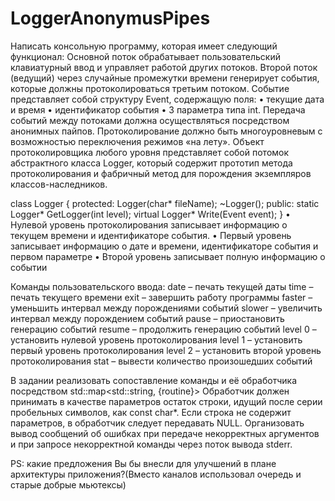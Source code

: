 # LoggerAnonymusPipes

Написать консольную программу, которая имеет следующий функционал:
Основной поток обрабатывает пользовательский клавиатурный ввод и управляет работой других потоков.
Второй поток (ведущий) через случайные промежутки времени генерирует события, которые должны протоколироваться третьим потоком.
Событие представляет собой структуру Event, содержащую поля:
•	текущие дата и время
•	идентификатор события
•	3 параметра типа int.
Передача событий между потоками должна осуществляться посредством анонимных пайпов.
Протоколирование должно быть многоуровневым с возможностью переключения режимов «на лету».
Объект протоколировщика любого уровня представляет собой потомок абстрактного класса Logger, который содержит прототип метода протоколирования и фабричный метод для порождения экземпляров классов-наследников.

class Logger
{
protected:
	Logger(char* fileName);
	~Logger();
public:
	static Logger* GetLogger(int level);
	virtual Logger* Write(Event event);
}
•	Нулевой уровень протоколирования записывает информацию о текущем времени и идентификаторе события.
•	Первый уровень записывает информацию о дате и времени, идентификаторе события и первом параметре
•	Второй уровень записывает полную информацию о событии

Команды пользовательского ввода:
date – печать текущей даты
time – печать текущего времени
exit – завершить работу программы
faster – уменьшить интервал между порождениями событий
slower – увеличить интервал между порождением событий
pause – приостановить генерацию событий
resume – продолжить генерацию событий
level 0 – установить нулевой уровень протоколирования
level 1 – установить первый уровень протоколирования
level 2 – установить второй уровень протоколирования
stat – вывести количество произошедших событий

В задании реализовать сопоставление команды и её обработчика посредством std::map<std::string, {routine}>
Обработчик должен принимать в качестве параметров остаток строки, идущий после серии пробельных символов, как const char*. Если строка не содержит параметров, в обработчик следует передавать NULL.
Организовать вывод сообщений об ошибках при передаче некорректных аргументов и при запросе некорректной команды через поток вывода stderr.

PS: какие предложения Вы бы внесли для улучшений в плане архитектуры приложения?(Вместо каналов использовал очередь и старые добрые мьютексы)
